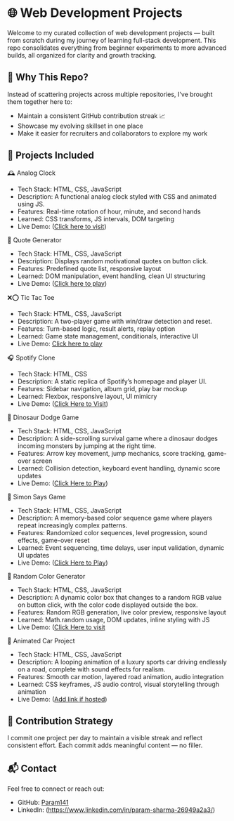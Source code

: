 
# 🌐 Web Development Projects

Welcome to my curated collection of web development projects — built from scratch during my journey of learning full-stack development. This repo consolidates everything from beginner experiments to more advanced builds, all organized for clarity and growth tracking.

## 🚀 Why This Repo?

Instead of scattering projects across multiple repositories, I've brought them together here to:
- Maintain a consistent GitHub contribution streak 📈
- Showcase my evolving skillset in one place
- Make it easier for recruiters and collaborators to explore my work

## 📁 Projects Included

🕰️ Analog Clock
- Tech Stack: HTML, CSS, JavaScript
- Description: A functional analog clock styled with CSS and animated using JS.
- Features: Real-time rotation of hour, minute, and second hands
- Learned: CSS transforms, JS intervals, DOM targeting
- Live Demo: ([Click here to visit](https://param141.github.io/Web_Development_Projects/analog_clock/))

📝 Quote Generator
- Tech Stack: HTML, CSS, JavaScript
- Description: Displays random motivational quotes on button click.
- Features: Predefined quote list, responsive layout
- Learned: DOM manipulation, event handling, clean UI structuring
- Live Demo: ([Click here to play](https://param141.github.io/Web_Development_Projects/Qoute_generator))

❌⭕ Tic Tac Toe
- Tech Stack: HTML, CSS, JavaScript
- Description: A two-player game with win/draw detection and reset.
- Features: Turn-based logic, result alerts, replay option
- Learned: Game state management, conditionals, interactive UI
- Live Demo: [Click here to play](https://param141.github.io/Web_Development_Projects/tic_tac_toe/)

🎧 Spotify Clone
- Tech Stack: HTML, CSS
- Description: A static replica of Spotify’s homepage and player UI.
- Features: Sidebar navigation, album grid, play bar mockup
- Learned: Flexbox, responsive layout, UI mimicry
- Live Demo: ([Click Here to Visit](https://param141.github.io/Web_Development_Projects/spotify_clone/))

🐉 Dinosaur Dodge Game
- Tech Stack: HTML, CSS, JavaScript
- Description: A side-scrolling survival game where a dinosaur dodges incoming monsters by jumping at the right time.
- Features: Arrow key movement, jump mechanics, score tracking, game-over screen
- Learned: Collision detection, keyboard event handling, dynamic score updates
- Live Demo: ([Click Here to Play](https://param141.github.io/Web_Development_Projects/dragon_game/))

🧠 Simon Says Game
- Tech Stack: HTML, CSS, JavaScript
- Description: A memory-based color sequence game where players repeat increasingly complex patterns.
- Features: Randomized color sequences, level progression, sound effects, game-over reset
- Learned: Event sequencing, time delays, user input validation, dynamic UI updates
- Live Demo: ([Click Here to Play](https://param141.github.io/Web_Development_Projects/simon_say/))

🎨 Random Color Generator
- Tech Stack: HTML, CSS, JavaScript
- Description: A dynamic color box that changes to a random RGB value on button click, with the color code displayed outside the box.
- Features: Random RGB generation, live color preview, responsive layout
- Learned: Math.random usage, DOM updates, inline styling with JS
- Live Demo: ([Click Here to visit](https://param141.github.io/Web_Development_Projects/random_color_generator)

🚗 Animated Car Project
- Tech Stack: HTML, CSS, JavaScript
- Description: A looping animation of a luxury sports car driving endlessly on a road, complete with sound effects for realism.
- Features: Smooth car motion, layered road animation, audio integration
- Learned: CSS keyframes, JS audio control, visual storytelling through animation
- Live Demo: ([Add link if hosted](https://param141.github.io/Web_Development_Projects/Animated_car))




## 📅 Contribution Strategy

I commit one project per day to maintain a visible streak and reflect consistent effort. Each commit adds meaningful content — no filler.

## 📬 Contact

Feel free to connect or reach out:
- GitHub: [Param141](https://github.com/Param141)
- LinkedIn: (https://www.linkedin.com/in/param-sharma-26949a2a3/)
